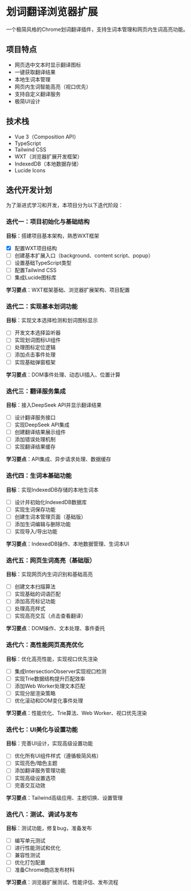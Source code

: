 # 划词翻译浏览器扩展

一个极简风格的Chrome划词翻译插件，支持生词本管理和网页内生词高亮功能。

## 项目特点

- 网页选中文本时显示翻译图标
- 一键获取翻译结果
- 本地生词本管理
- 网页内生词智能高亮（视口优先）
- 支持自定义翻译服务
- 极简UI设计

## 技术栈

- Vue 3（Composition API）
- TypeScript
- Tailwind CSS
- WXT（浏览器扩展开发框架）
- IndexedDB（本地数据存储）
- Lucide Icons

## 迭代开发计划

为了渐进式学习和开发，本项目分为以下迭代阶段：

### 迭代一：项目初始化与基础结构

**目标**：搭建项目基本架构，熟悉WXT框架

- [x] 配置WXT项目结构
- [ ] 创建基本扩展入口（background、content script、popup）
- [ ] 设置基础TypeScript类型
- [ ] 配置Tailwind CSS
- [ ] 集成Lucide图标库

**学习要点**：WXT框架基础、浏览器扩展架构、项目配置

### 迭代二：实现基本划词功能

**目标**：实现文本选择检测和划词图标显示

- [ ] 开发文本选择监听器
- [ ] 实现划词图标UI组件
- [ ] 处理图标定位逻辑
- [ ] 添加点击事件处理
- [ ] 实现基础弹窗框架

**学习要点**：DOM事件处理、动态UI插入、位置计算

### 迭代三：翻译服务集成

**目标**：接入DeepSeek API并显示翻译结果

- [ ] 设计翻译服务接口
- [ ] 实现DeepSeek API集成
- [ ] 创建翻译结果展示组件
- [ ] 添加错误处理机制
- [ ] 实现翻译结果缓存

**学习要点**：API集成、异步请求处理、数据缓存

### 迭代四：生词本基础功能

**目标**：实现IndexedDB存储的本地生词本

- [ ] 设计并初始化IndexedDB数据库
- [ ] 实现生词保存功能
- [ ] 创建生词本管理页面（基础版）
- [ ] 添加生词编辑与删除功能
- [ ] 实现导入/导出功能

**学习要点**：IndexedDB操作、本地数据管理、生词本UI

### 迭代五：网页生词高亮（基础版）

**目标**：实现网页内生词识别和基础高亮

- [ ] 创建文本扫描算法
- [ ] 实现基础的词语匹配
- [ ] 添加高亮标记功能
- [ ] 处理高亮样式
- [ ] 实现高亮交互（点击查看翻译）

**学习要点**：DOM操作、文本处理、事件委托

### 迭代六：高性能网页高亮优化

**目标**：优化高亮性能，实现视口优先渲染

- [ ] 集成IntersectionObserver实现视口检测
- [ ] 实现Trie数据结构提升匹配效率
- [ ] 添加Web Worker处理文本匹配
- [ ] 实现分层渲染策略
- [ ] 优化滚动和DOM变化事件处理

**学习要点**：性能优化、Trie算法、Web Worker、视口优先渲染

### 迭代七：UI美化与设置功能

**目标**：完善UI设计，实现高级设置功能

- [ ] 优化所有UI组件样式（遵循极简风格）
- [ ] 实现亮色/暗色主题
- [ ] 添加翻译服务管理功能
- [ ] 实现高级设置选项
- [ ] 完善交互动效

**学习要点**：Tailwind高级应用、主题切换、设置管理

### 迭代八：测试、调试与发布

**目标**：测试功能，修复bug，准备发布

- [ ] 编写单元测试
- [ ] 进行性能测试和优化
- [ ] 兼容性测试
- [ ] 优化打包配置
- [ ] 准备Chrome商店发布材料

**学习要点**：浏览器扩展测试、性能评估、发布流程
